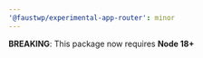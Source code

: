 ```yaml
---
'@faustwp/experimental-app-router': minor
---
```


**BREAKING**: This package now requires **Node 18+**
